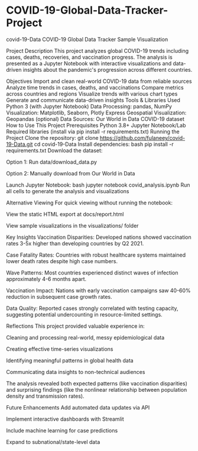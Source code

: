# COVID-19-Global-Data-Tracker-Project
covid-19-Data
COVID-19 Global Data Tracker
Sample Visualization

Project Description
This project analyzes global COVID-19 trends including cases, deaths, recoveries, and vaccination progress. The analysis is presented as a Jupyter Notebook with interactive visualizations and data-driven insights about the pandemic's progression across different countries.

Objectives
Import and clean real-world COVID-19 data from reliable sources
Analyze time trends in cases, deaths, and vaccinations
Compare metrics across countries and regions
Visualize trends with various chart types
Generate and communicate data-driven insights
Tools & Libraries Used
Python 3 (with Jupyter Notebook)
Data Processing: pandas, NumPy
Visualization: Matplotlib, Seaborn, Plotly Express
Geospatial Visualization: Geopandas (optional)
Data Sources: Our World in Data COVID-19 dataset
How to Use This Project
Prerequisites
Python 3.8+
Jupyter Notebook/Lab
Required libraries (install via pip install -r requirements.txt)
Running the Project
Clone the repository:
git clone https://github.com/fulaneey/covid-19-Data.git
cd covid-19-Data
Install dependencies:
bash pip install -r requirements.txt Download the dataset:

Option 1: Run data/download_data.py

Option 2: Manually download from Our World in Data

Launch Jupyter Notebook:
bash jupyter notebook covid_analysis.ipynb Run all cells to generate the analysis and visualizations

Alternative Viewing
For quick viewing without running the notebook:

View the static HTML export at docs/report.html

View sample visualizations in the visualizations/ folder

Key Insights
Vaccination Disparities: Developed nations showed vaccination rates 3-5x higher than developing countries by Q2 2021.

Case Fatality Rates: Countries with robust healthcare systems maintained lower death rates despite high case numbers.

Wave Patterns: Most countries experienced distinct waves of infection approximately 4-6 months apart.

Vaccination Impact: Nations with early vaccination campaigns saw 40-60% reduction in subsequent case growth rates.

Data Quality: Reported cases strongly correlated with testing capacity, suggesting potential undercounting in resource-limited settings.

Reflections This project provided valuable experience in:

Cleaning and processing real-world, messy epidemiological data

Creating effective time-series visualizations

Identifying meaningful patterns in global health data

Communicating data insights to non-technical audiences

The analysis revealed both expected patterns (like vaccination disparities) and surprising findings (like the nonlinear relationship between population density and transmission rates).

Future Enhancements Add automated data updates via API

Implement interactive dashboards with Streamlit

Include machine learning for case predictions

Expand to subnational/state-level data
